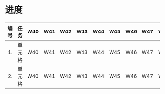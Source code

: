 # 进度

<h3>

|编号|任务|W40|W41|W42|W43|W44|W45|W46|W47|W48|W49|W50|W51|W52|
|-:  |:-:|:-:| :-:|:-:|:-:|:-:|:-:|:-:|:-:|:-:|:-:|:-:|:-:|:-:|
| 1.  | 单元格 |W40|W41|W42|W43|W44|W45|W46|W47|W48|W49|W50|W51|W52|
| 2.  | 单元格 |W40|W41|W42|W43|W44|W45|W46|W47|W48|W49|W50|W51|W52|

</h3>

